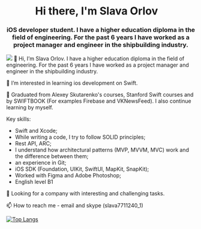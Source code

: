 <h1 align="center">Hi there, I'm <a>Slava Orlov</a> 
<img src="https://github.com/blackcater/blackcater/raw/main/images/Hi.gif" height="16"/></h1>
<h3 align="center">iOS developer student. I have a higher education diploma in the field of engineering. For the past 6 years I have worked as a project manager and engineer in the shipbuilding industry. </h3>

![](https://komarev.com/ghpvc/?username=your-github-username)
👋 Hi, I’m Slava Orlov. I have a higher education diploma in the field of engineering. For the past 6 years I have worked as a project manager and engineer in the shipbuilding industry.

👀 I’m interested in learning ios development on Swift.

🌱 Graduated from Alexey Skutarenko's courses, Stanford Swift courses and by SWIFTBOOK (For examples Firebase and VKNewsFeed). I also continue learning by myself.

Key skills:
- Swift and Xcode;
- While writing a code, I try to follow SOLID principles;
- Rest API, ARC;
- I understand how architectural patterns (MVP, MVVM, MVC) work and the difference between them;
- an experience in Git;
- iOS SDK (Foundation, UIKit, SwiftUI, MapKit, SnapKit);
- Worked with Figma and Adobe Photoshop;
- English level B1

💞️ Looking for a company with interesting and challenging tasks.

📫 How to reach me - email and skype (slava7711240_1)

[![Top Langs](https://github-readme-stats.vercel.app/api/top-langs/?username=anuraghazra)](https://github.com/anuraghazra/github-readme-stats)


<!---
SlavikOrlov/SlavikOrlov is a ✨ special ✨ repository because its `README.md` (this file) appears on your GitHub profile.
You can click the Preview link to take a look at your changes.
--->
